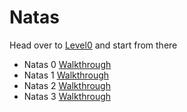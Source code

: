 # Natas

Head over to [Level0](https://overthewire.org/wargames/natas) and start from there

- Natas 0 [Walkthrough](https://youtu.be/leLHzUNW8BY)
- Natas 1 [Walkthrough](https://youtu.be/PjLPuglqao4)
- Natas 2 [Walkthrough](https://youtu.be/8oXtLgRzI8E)
- Natas 3 [Walkthrough](https://youtu.be/eh45maCLrQo)